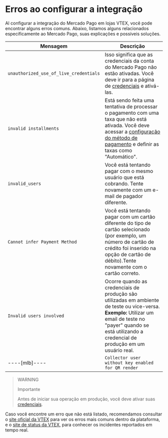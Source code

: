 # Erros ao configurar a integração

Al configurar a integração do Mercado Pago em lojas VTEX, você pode encontrar alguns erros comuns. Abaixo, listamos alguns relacionados especificamente ao Mercado Pago, suas explicações e possíveis soluções.

| Mensagem | Descrição |
| --- | --- |
|`unauthorized_use_of_live_credentials`|Isso significa que as credenciais da conta do Mercado Pago não estão ativadas. Você deve ir para a página de [credenciais](/developers/pt/docs/vtex/additional-content/your-integrations/credentials) e ativá-las.|
|`invalid installments`|Está sendo feita uma tentativa de processar o pagamento com uma taxa que não está ativada. Você deve acessar a [configuração do método de pagamento](https://help.vtex.com/pt/tutorial/condicoes-de-pagamento--tutorials_455#parcelado-sem-juros) e definir as taxas como "Automático".|
|`invalid_users`|Você está tentando pagar com o mesmo usuário que está cobrando. Tente novamente com um e-mail de pagador diferente.|
|`Cannot infer Payment Method`|Você está tentando pagar com um cartão diferente do tipo de cartão selecionado (por exemplo, um número de cartão de crédito foi inserido na opção de cartão de débito).Tente novamente com o cartão correto. |
|`Invalid users involved`|Ocorre quando as credenciais de produção são utilizadas em ambiente de teste ou vice-versa. <br> **Exemplo:** Utilizar um email de teste no "payer" quando se está utilizando a credencial de produção em um usuário real.|
----[mlb]----|`Collector user without key enabled for QR render`|Ocorre quando o seller ainda não realizou a criação de uma chave **Pix** junto a conta Mercado Pago.|------------

> WARNING
>
> Importante
>
> Antes de iniciar sua operação em produção, você deve ativar suas [credenciais](/developers/pt/docs/vtex/additional-content/your-integrations/credentials).

Caso você encontre um erro que não está listado, recomendamos consultar o [site oficial da VTEX](https://help.vtex.com/) para ver os erros mais comuns dentro da plataforma, e o [site de status da VTEX](https://status.vtex.com/), para conhecer os incidentes reportados em tempo real.
